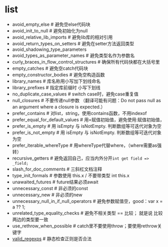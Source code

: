 # list
- avoid_empty_else # 避免空else代码块
- avoid_init_to_null # 避免初始化为null
- avoid_relative_lib_imports # 避免lib库的相对引用
- avoid_return_types_on_setters # 避免在setter方法返回类型
- avoid_shadowing_type_parameters
- avoid_types_as_parameter_names # 避免类型名作为参数名
- curly_braces_in_flow_control_structures # 确保所有代码快都在大括号里
- empty_catches # 避免空catch代码块
- empty_constructor_bodies # 避免空构造函数
- library_names # 库名称用小写加下划线命名
- library_prefixes # 指定库前缀时 小写下划线
- no_duplicate_case_values # switch case时，避免case重复值
- null_closures # 不要传递null参数 （翻译可能有问题：Do not pass null as an argument where a closure is expected.）
- prefer_contains # 对list，string，使用contains函数，不用indexof
- prefer_equal_for_default_values # 用=赋值初始值，避免使用:赋值初始值，
- prefer_is_empty # 用 isEmpty 与 isNotEmpty. 判断数组等可迭代对象为空
- prefer_is_not_empty # 用 isEmpty 与 isNotEmpty. 判断数组等可迭代对象为空
- prefer_iterable_whereType # 用whereType代替where，（where需要as强转）
- recursive_getters # 避免返回自己，应当内外分开`int get field => _field;`
- slash_for_doc_comments # 三斜杠文档注释
- type_init_formals # 参数使用 this.x / 不要带类型 int this.x
- unawaited_futures # future结果必须await
- unnecessary_const # 非必须的const
- unnecessary_new # 非必须的new
- unnecessary_null_in_if_null_operators # 避免参数赋值空，good：var x = a ?? 1;
- unrelated_type_equality_checks # 避免不相关类型 == 比较； 就是说 比较两边的类型要一致
- use_rethrow_when_possible # catch里不要使用throw；要使用rethrow关键字
- [valid_regexps](./valid_regexps.dart) # 静态检查正则是否合法 